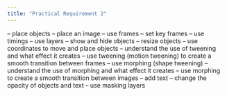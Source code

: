 ```yaml
---
title: "Practical Requirement 2"
---
```

– place objects
– place an image
– use frames
– set key frames
– use timings
– use layers
– show and hide objects
– resize objects
– use coordinates to move and place objects
– understand the use of tweening and what effect it creates
– use tweening (motion tweening) to create a smooth transition between frames
– use morphing (shape tweening)
– understand the use of morphing and what effect it creates
– use morphing to create a smooth transition between images
– add text
– change the opacity of objects and text
– use masking layers